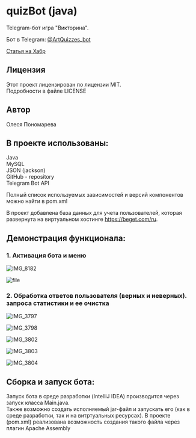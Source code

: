 # quizBot (java)  
Telegram-бот игра "Викторина".   

Бот в Telegram: [@ArtQuizzes_bot](https://t.me/ArtQuizzes_bot)  

[Статья на Хабр](https://habr.com/ru/articles/881332/)  
 

## Лицензия  
Этот проект лицензирован по лицензии MIT.  
Подробности в файле LICENSE  

## Автор  
Олеся Пономарева  

## В проекте использованы:  
Java  
MySQL  
JSON (jackson)  
GitHub - repository  
Telegram Bot API  

Полный список используемых зависимостей и версий компонентов можно найти в pom.xml  

В проект добавлена база данных для учета пользователей, которая развернута на виртуальном хостинге https://beget.com/ru.

## Демонстрация функционала:  

### 1. Активация бота и меню
   
![IMG_8182](https://github.com/user-attachments/assets/9fae6987-bfae-4095-b2e8-c16c20c00a41)  
  
![file](https://github.com/user-attachments/assets/00579e36-c1bd-4efb-aa4e-ca36a0770ea8)  
  
  
  

 
  
### 2. Обработка ответов пользователя (верных и неверных). запроса статистики и ее очистка
   
![IMG_3797](https://github.com/user-attachments/assets/d1654c7b-5ed3-47ae-82cf-f51ee06f83f5)  
  

![IMG_3798](https://github.com/user-attachments/assets/137c0d50-a958-4127-917d-1d5806404029)  
  

![IMG_3802](https://github.com/user-attachments/assets/f65f8a65-1c0a-40a4-842b-527c052bab08)  
  

![IMG_3803](https://github.com/user-attachments/assets/b65a9246-ae49-4f1f-bf98-66907226e209)  
  

![IMG_3804](https://github.com/user-attachments/assets/8cc38d65-0287-4cae-b5af-d1a9f22cb7da)  
  



## Сборка и запуск бота:  
Запуск бота в среде разработки (IntelliJ IDEA) производится через запуск класса Main.java.  
Также возможно создать исполняемый jar-файл и запускать его (как в среде разработки, так и на витртуальных ресурсах). В проекте (pom.xml) реализована возможность создания такого файла через плагин Apache Assembly  
